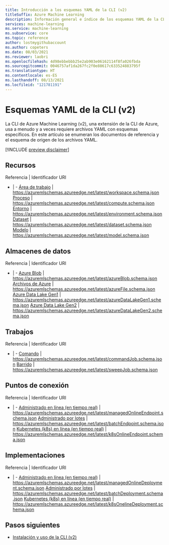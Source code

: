 ```yaml
---
title: Introducción a los esquemas YAML de la CLI (v2)
titleSuffix: Azure Machine Learning
description: Información general e índice de los esquemas YAML de la CLI (v2).
services: machine-learning
ms.service: machine-learning
ms.subservice: core
ms.topic: reference
author: lostmygithubaccount
ms.author: copeters
ms.date: 08/03/2021
ms.reviewer: laobri
ms.openlocfilehash: 4d98ebbebbb25e2ab903e06162114f8fa026fbda
ms.sourcegitcommit: 0046757af1da267fc2f0e88617c633524883795f
ms.translationtype: HT
ms.contentlocale: es-ES
ms.lasthandoff: 08/13/2021
ms.locfileid: "121781191"
---
```

# <a name="cli-v2-yaml-schemas"></a>Esquemas YAML de la CLI (v2)

La CLI de Azure Machine Learning (v2), una extensión de la CLI de Azure, usa a menudo y a veces requiere archivos YAML con esquemas específicos. En este artículo se enumeran los documentos de referencia y el esquema de origen de los archivos YAML.

[!INCLUDE [preview disclaimer](../../includes/machine-learning-preview-generic-disclaimer.md)]

## <a name="assets"></a>Recursos

Referencia | Identificador URI
- | -
[Área de trabajo](reference-yaml-workspace.md) | https://azuremlschemas.azureedge.net/latest/workspace.schema.json
[Proceso](reference-yaml-compute.md) | https://azuremlschemas.azureedge.net/latest/compute.schema.json
[Entorno](reference-yaml-environment.md) | https://azuremlschemas.azureedge.net/latest/environment.schema.json
[Dataset](reference-yaml-dataset.md) | https://azuremlschemas.azureedge.net/latest/dataset.schema.json
[Modelo](reference-yaml-model.md) | https://azuremlschemas.azureedge.net/latest/model.schema.json

## <a name="datastores"></a>Almacenes de datos

Referencia | Identificador URI
- | -
[Azure Blob](reference-yaml-datastore-blob.md) | https://azuremlschemas.azureedge.net/latest/azureBlob.schema.json
[Archivos de Azure](reference-yaml-datastore-files.md) | https://azuremlschemas.azureedge.net/latest/azureFile.schema.json
[Azure Data Lake Gen1](reference-yaml-datastore-data-lake-gen1.md) | https://azuremlschemas.azureedge.net/latest/azureDataLakeGen1.schema.json
[Azure Data Lake Gen2](reference-yaml-datastore-data-lake-gen2.md) | https://azuremlschemas.azureedge.net/latest/azureDataLakeGen2.schema.json

## <a name="jobs"></a>Trabajos

Referencia | Identificador URI
- | -
[Comando](reference-yaml-job-command.md) | https://azuremlschemas.azureedge.net/latest/commandJob.schema.json
[Barrido](reference-yaml-job-sweep.md) | https://azuremlschemas.azureedge.net/latest/sweepJob.schema.json

## <a name="endpoints"></a>Puntos de conexión

Referencia | Identificador URI
- | -
[Administrado en línea (en tiempo real)](reference-yaml-endpoint-managed-online.md) | https://azuremlschemas.azureedge.net/latest/managedOnlineEndpoint.schema.json
[Administrado por lotes](reference-yaml-endpoint-managed-batch.md) | https://azuremlschemas.azureedge.net/latest/batchEndpoint.schema.json
[Kubernetes (k8s) en línea (en tiempo real)](reference-yaml-endpoint-k8s-online.md) | https://azuremlschemas.azureedge.net/latest/k8sOnlineEndpoint.schema.json

## <a name="deployments"></a>Implementaciones

Referencia | Identificador URI
- | -
[Administrado en línea (en tiempo real)](reference-yaml-deployment-managed-online.md) | https://azuremlschemas.azureedge.net/latest/managedOnlineDeployment.schema.json
[Administrado por lotes](reference-yaml-deployment-managed-batch.md) | https://azuremlschemas.azureedge.net/latest/batchDeployment.schema.json
[Kubernetes (k8s) en línea (en tiempo real)](reference-yaml-deployment-k8s-online.md) | https://azuremlschemas.azureedge.net/latest/k8sOnelineDeployment.schema.json

## <a name="next-steps"></a>Pasos siguientes

- [Instalación y uso de la CLI (v2)](how-to-configure-cli.md)
